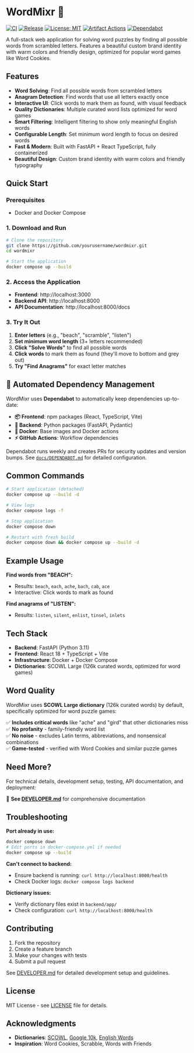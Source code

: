 # WordMixr 🎯

[![CI](https://github.com/yourusername/wordmixr/actions/workflows/ci.yml/badge.svg)](https://github.com/yourusername/wordmixr/actions/workflows/ci.yml)
[![Release](https://github.com/yourusername/wordmixr/actions/workflows/release.yml/badge.svg)](https://github.com/yourusername/wordmixr/actions/workflows/release.yml)
[![License: MIT](https://img.shields.io/badge/License-MIT-yellow.svg)](https://opensource.org/licenses/MIT)
[![Artifact Actions](https://img.shields.io/badge/GitHub%20Actions-Artifact%20v4-green.svg)](https://github.blog/changelog/2024-04-16-deprecation-notice-v3-of-the-artifact-actions/)
[![Dependabot](https://img.shields.io/badge/Dependabot-Enabled-brightgreen.svg)](https://github.com/dependabot)

A full-stack web application for solving word puzzles by finding all possible words from scrambled letters. Features a beautiful custom brand identity with warm colors and friendly design, optimized for popular word games like Word Cookies.

## Features

- **Word Solving**: Find all possible words from scrambled letters
- **Anagram Detection**: Find words that use all letters exactly once
- **Interactive UI**: Click words to mark them as found, with visual feedback
- **Quality Dictionaries**: Multiple curated word lists optimized for word games
- **Smart Filtering**: Intelligent filtering to show only meaningful English words
- **Configurable Length**: Set minimum word length to focus on desired words
- **Fast & Modern**: Built with FastAPI + React TypeScript, fully containerized
- **Beautiful Design**: Custom brand identity with warm colors and friendly typography

## Quick Start

### Prerequisites
- Docker and Docker Compose

### 1. Download and Run

```bash
# Clone the repository
git clone https://github.com/yourusername/wordmixr.git
cd wordmixr

# Start the application
docker compose up --build
```

### 2. Access the Application

- **Frontend**: http://localhost:3000
- **Backend API**: http://localhost:8000
- **API Documentation**: http://localhost:8000/docs

### 3. Try It Out

1. **Enter letters** (e.g., "beach", "scramble", "listen")
2. **Set minimum word length** (3+ letters recommended)
3. **Click "Solve Words"** to find all possible words
4. **Click words** to mark them as found (they'll move to bottom and grey out)
5. **Try "Find Anagrams"** for exact letter matches

## 🤖 Automated Dependency Management

WordMixr uses **Dependabot** to automatically keep dependencies up-to-date:

- **📦 Frontend**: npm packages (React, TypeScript, Vite)
- **🐍 Backend**: Python packages (FastAPI, Pydantic)
- **🐳 Docker**: Base images and Docker actions
- **⚡ GitHub Actions**: Workflow dependencies

Dependabot runs weekly and creates PRs for security updates and version bumps. See [`docs/DEPENDABOT.md`](docs/DEPENDABOT.md) for detailed configuration.

## Common Commands

```bash
# Start application (detached)
docker compose up --build -d

# View logs
docker compose logs -f

# Stop application
docker compose down

# Restart with fresh build
docker compose down && docker compose up --build -d
```

## Example Usage

**Find words from "BEACH":**
- Results: `beach`, `each`, `ache`, `bach`, `cab`, `ace`
- Interactive: Click words to mark as found

**Find anagrams of "LISTEN":**
- Results: `listen`, `silent`, `enlist`, `tinsel`, `inlets`

## Tech Stack

- **Backend**: FastAPI (Python 3.11)
- **Frontend**: React 18 + TypeScript + Vite
- **Infrastructure**: Docker + Docker Compose
- **Dictionaries**: SCOWL Large (126k curated words, optimized for word games)

## Word Quality

WordMixr uses **SCOWL Large dictionary** (126k curated words) by default, specifically optimized for word puzzle games:

✅ **Includes critical words** like "ache" and "gird" that other dictionaries miss  
✅ **No profanity** - family-friendly word list  
✅ **No noise** - excludes Latin terms, abbreviations, and nonsensical combinations  
✅ **Game-tested** - verified with Word Cookies and similar puzzle games  

## Need More?

For technical details, development setup, testing, API documentation, and deployment:

📖 **See [DEVELOPER.md](DEVELOPER.md)** for comprehensive documentation

## Troubleshooting

**Port already in use:**
```bash
docker compose down
# Edit ports in docker-compose.yml if needed
docker compose up --build
```

**Can't connect to backend:**
- Ensure backend is running: `curl http://localhost:8000/health`
- Check Docker logs: `docker compose logs backend`

**Dictionary issues:**
- Verify dictionary files exist in `backend/app/`
- Check configuration: `curl http://localhost:8000/health`

## Contributing

1. Fork the repository
2. Create a feature branch
3. Make your changes with tests
4. Submit a pull request

See [DEVELOPER.md](DEVELOPER.md) for detailed development setup and guidelines.

## License

MIT License - see [LICENSE](LICENSE) file for details.

## Acknowledgments

- **Dictionaries**: [SCOWL](http://wordlist.aspell.net/), [Google 10k](https://github.com/first20hours/google-10000-english), [English Words](https://github.com/dwyl/english-words)
- **Inspiration**: Word Cookies, Scrabble, Words with Friends 